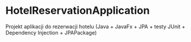 # HotelReservationApplication
Projekt aplikacji do rezerwacji hotelu (Java + JavaFx + JPA + testy JUnit + Dependency Injection + JPAPackage)
